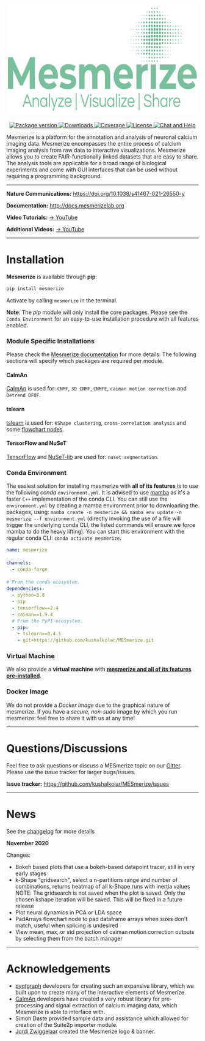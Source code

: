 <p align="center">
<img src="./docs/newbanner.png" alt="Mesmerize Banner" width="900" height="289">
</p>

<p align="center">
  
<a href="https://pypi.org/project/mesmerize" target="_blank">
    <img src="https://badge.fury.io/py/mesmerize.svg" alt="Package version">
</a>

<a href="https://pepy.tech/project/mesmerize" target="_blank">
    <img src="https://pepy.tech/badge/mesmerize" alt="Downloads">
</a>

<a href="https://codeclimate.com/github/kushalkolar/MESmerize/maintainability" target="_blank">
    <img src="https://api.codeclimate.com/v1/badges/950e956456b688c0886e/maintainability" alt="Coverage">
</a>

<a href="https://www.gnu.org/licenses/gpl-3.0" target="_blank">
    <img src="https://img.shields.io/badge/License-GPLv3-blue.svg" alt="License">
</a>

<a href="https://gitter.im/mesmerize_discussion" target="_blank">
    <img src="https://badges.gitter.im/mesmerize_discussion/community.svg" alt="Chat and Help">
</a>
  
</p>

Mesmerize is a platform for the annotation and analysis of neuronal calcium imaging data. Mesmerize encompasses the entire process of calcium imaging analysis from raw data to interactive visualizations. Mesmerize allows you to create FAIR-functionally linked datasets that are easy to share. The analysis tools are applicable for a broad range of biological experiments and come with GUI interfaces that can be used without requiring a programming background.

---

**Nature Communications:** <a href="https://doi.org/10.1038/s41467-021-26550-y">https://doi.org/10.1038/s41467-021-26550-y</a>

**Documentation:** <a href="http://docs.mesmerizelab.org">http://docs.mesmerizelab.org</a>

**Video Tutorials:** <a href="https://www.youtube.com/watch?v=D9zKhFkcKTk&list=PLgofWiw2s4REPxH8bx8wZo_6ca435OKqg" target="_blank">&rarr; YouTube</a>

**Additional Videos:** <a href="https://www.youtube.com/playlist?list=PLgofWiw2s4RF_RkGRUfflcj5k5KUTG3o_" target="_blank">&rarr; YouTube</a>

---

# Installation

**Mesmerize** is available through **pip**: 

```bash
pip install mesmerize
```

Activate by calling `mesmerize` in the terminal.

**Note**: The *pip* module will only install the core packages. Please see the `Conda Environment` for an easy-to-use installation procedure with all features enabled.

### Module Specific Installations
Please check the [Mesmerize documentation](http://docs.mesmerizelab.org/en/master/user_guides/installation.html) for more details. The following sections will specify which packages are required per module.

#### CaImAn
[CaImAn](https://github.com/flatironinstitute/CaImAn) is used for: `CNMF`, `3D CNMF`, `CNMFE`, `caiman motion correction` and `Detrend DFOF`.

#### tslearn
[tslearn](https://github.com/tslearn-team/tslearn) is used for: `KShape clustering`, `cross-correlation analysis` and some [flowchart nodes](http://docs.mesmerizelab.org/en/master/user_guides/flowchart/nodes.html).

#### TensorFlow and NuSeT
[TensorFlow](https://github.com/tensorflow/tensorflow) and [NuSeT-lib](https://github.com/kushalkolar/nuset-lib) are used for: `nuset segmentation`.

### Conda Environment
The easiest solution for installing mesmerize with **all of its features** is to use the following *conda* `environment.yml`. It is advised to use [mamba](https://github.com/mamba-org/mamba) as it's a faster `C++` implementation of the conda CLI. You can still use the `environment.yml` by creating a mamba environment prior to downloading the packages, using: `mamba create -n mesmerize && mamba env update -n mesmerize --f environment.yml` (directly invoking the use of a file will trigger the underlying conda CLI, the listed commands will ensure we force mamba to do the heavy lifting). You can start this environment with the regular conda CLI: `conda activate mesmerize`.

```yml
name: mesmerize

channels:
  - conda-forge

# From the conda ecosystem.
dependencies:
  - python=3.8
  - pip
  - tensorflow==2.4
  - caiman==1.9.4
  # From the PyPI ecosystem.
  - pip:
    - tslearn==0.4.1
    - git+https://github.com/kushalkolar/MESmerize.git
```

### Virtual Machine
We also provide a **virtual machine** with **[mesmerize and all of its features pre-installed](http://docs.mesmerizelab.org/en/master/user_guides/installation.html#all-platforms)**.

### Docker Image
We do not provide a *Docker Image* due to the graphical nature of mesmerize. If you have a *secure, non-sudo* image by which you run mesmerize: feel free to share it with us at any time!

---

# Questions/Discussions

Feel free to ask questions or discuss a MESmerize topic on our <a href="https://gitter.im/mesmerize_discussion">Gitter</a>. Please use the issue tracker for larger bugs/issues.

**Issue tracker:** https://github.com/kushalkolar/MESmerize/issues

---

# News

See the [changelog](https://github.com/kushalkolar/MESmerize/blob/master/CHANGELOG.md) for more details

**November 2020**

Changes:

- Bokeh based plots that use a bokeh-based datapoint tracer, still in very early stages
- k-Shape "gridsearch", select a n-partitions range and number of combinations, returns heatmap of all k-Shape runs with inertia values NOTE: The gridsearch is not saved when the plot is saved. Only the chosen kshape iteration will be saved. This will be fixed in a future release
- Plot neural dynamics in PCA or LDA space
- PadArrays flowchart node to pad dataframe arrays when sizes don't match, useful when splicing is undesired
- View mean, max, or std projection of caiman motion correction outputs by selecting them from the batch manager

---

# Acknowledgements

- [pyqtgraph](https://github.com/pyqtgraph/pyqtgraph) developers for creating such an expansive library, which we built upon to create many of the interactive elements of Mesmerize. 
- [CaImAn](https://github.com/flatironinstitute/CaImAn) developers have created a very robust library for pre-processing and signal extraction of calcium imaging data, which Mesmerize is able to interface with.
- Simon Daste provided sample data and assistance which allowed for creation of the Suite2p importer module.
- [Jordi Zwiggelaar](https://github.com/Blastorios) created the Mesmerize logo & banner.
